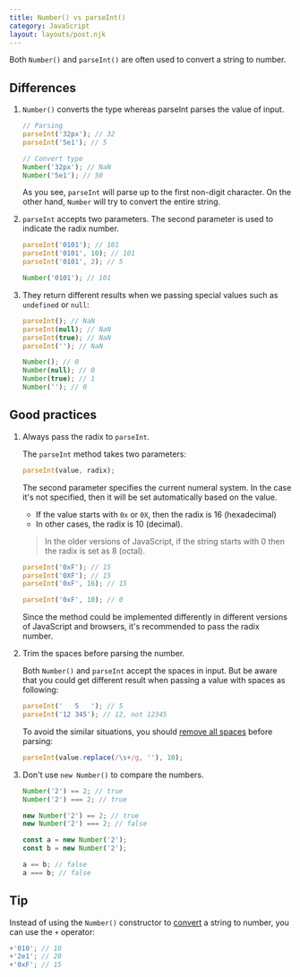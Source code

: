 ```yaml
---
title: Number() vs parseInt()
category: JavaScript
layout: layouts/post.njk
---
```


Both `Number()` and `parseInt()` are often used to convert a string to number.

## Differences

1. `Number()` converts the type whereas parseInt parses the value of input.

    ```js
    // Parsing
    parseInt('32px'); // 32
    parseInt('5e1'); // 5

    // Convert type
    Number('32px'); // NaN
    Number('5e1'); // 50
    ```

    As you see, `parseInt` will parse up to the first non-digit character. On the other hand, `Number` will try to convert the entire string.

2. `parseInt` accepts two parameters. The second parameter is used to indicate the radix number.

    ```js
    parseInt('0101'); // 101
    parseInt('0101', 10); // 101
    parseInt('0101', 2); // 5

    Number('0101'); // 101
    ```

3. They return different results when we passing special values such as `undefined` or `null`:

    ```js
    parseInt(); // NaN
    parseInt(null); // NaN
    parseInt(true); // NaN
    parseInt(''); // NaN

    Number(); // 0
    Number(null); // 0
    Number(true); // 1
    Number(''); // 0
    ```

## Good practices

1. Always pass the radix to `parseInt`.

    The `parseInt` method takes two parameters:

    ```js
    parseInt(value, radix);
    ```

    The second parameter specifies the current numeral system. In the case it's not specified, then it will be set automatically based on the value.

    - If the value starts with `0x` or `0X`, then the radix is 16 (hexadecimal)
    - In other cases, the radix is 10 (decimal).

    > In the older versions of JavaScript, if the string starts with 0 then the radix is set as 8 (octal).

    ```js
    parseInt('0xF'); // 15
    parseInt('0XF'); // 15
    parseInt('0xF', 16); // 15

    parseInt('0xF', 10); // 0
    ```

    Since the method could be implemented differently in different versions of JavaScript and browsers, it's recommended to pass the radix number.

2. Trim the spaces before parsing the number.

    Both `Number()` and `parseInt` accept the spaces in input. But be aware that you could get different result when passing a value with spaces as following:

    ```js
    parseInt('   5   '); // 5
    parseInt('12 345'); // 12, not 12345
    ```

    To avoid the similar situations, you should [remove all spaces](https://1loc.dev/#remove-spaces-from-a-string) before parsing:

    ```js
    parseInt(value.replace(/\s+/g, ''), 10);
    ```

3. Don't use `new Number()` to compare the numbers.

    ```js
    Number('2') == 2; // true
    Number('2') === 2; // true

    new Number('2') == 2; // true
    new Number('2') === 2; // false

    const a = new Number('2');
    const b = new Number('2');

    a == b; // false
    a === b; // false
    ```

## Tip

Instead of using the `Number()` constructor to [convert](https://1loc.dev/#convert-a-string-to-number) a string to number, you can use the `+` operator:

```js
+'010'; // 10
+'2e1'; // 20
+'0xF'; // 15
```
